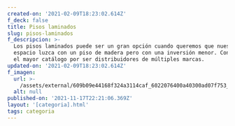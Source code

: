 ```yaml
---
created-on: '2021-02-09T18:23:02.614Z'
f_deck: false
title: Pisos laminados
slug: pisos-laminados
f_descripcion: >-
  Los pisos laminados puede ser un gran opción cuando queremos que nuestro
  espacio luzca con un piso de madera pero con una inversión menor. Contamos con
  el mayor catálogo por ser distribuidores de múltiples marcas.
updated-on: '2021-02-09T18:23:02.614Z'
f_imagen:
  url: >-
    /assets/external/609b09e44168f324a3114caf_6022076400a40300ad07f753_thumbnail-laminado.jpg
  alt: null
published-on: '2021-11-17T22:21:06.369Z'
layout: '[categoria].html'
tags: categoria
---
```



